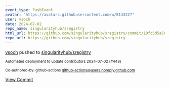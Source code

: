 ```yaml
---
event_type: PushEvent
avatar: "https://avatars.githubusercontent.com/u/814322?"
user: vsoch
date: 2024-07-02
repo_name: singularityhub/sregistry
html_url: https://github.com/singularityhub/sregistry/commit/10fc5d5a56711543f52646e8bce66a5995600d1b
repo_url: https://github.com/singularityhub/sregistry
---
```


<a href='https://github.com/vsoch' target='_blank'>vsoch</a> pushed to <a href='https://github.com/singularityhub/sregistry' target='_blank'>singularityhub/sregistry</a>

<small>Automated deployment to update contributors 2024-07-02 (#448)

Co-authored-by: github-actions <github-actions@users.noreply.github.com></small>

<a href='https://github.com/singularityhub/sregistry/commit/10fc5d5a56711543f52646e8bce66a5995600d1b' target='_blank'>View Commit</a>